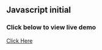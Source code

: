 ## Javascript initial

### Click below to view live demo
[Click Here](https://friendly-shaw-1fb0f0.netlify.app/)
